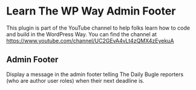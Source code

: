 # Learn The WP Way Admin Footer

This plugin is part of the YouTube channel to help folks learn how to code and build in the WordPress Way. You can find the channel at https://www.youtube.com/channel/UC2GEvA4vLt4zQMX4zEyekuA

## Admin Footer

Display a message in the admin footer telling The Daily Bugle reporters (who are author user roles) when their next deadline is.